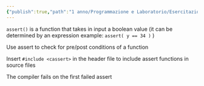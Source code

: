 ```yaml
---
{"publish":true,"path":"1 anno/Programmazione e Laboratorio/Esercitazioni/Assert.md","permalink":"/1 anno/Programmazione e Laboratorio/Esercitazioni/Assert/","PassFrontmatter":true}
---
```


`assert()` is a function that takes in input a boolean value (it can be determined by an expression example: `assert( y == 34 )` ) 

Use assert to check for pre/post conditions of a function

Insert `#include <cassert>` in the header file to include assert functions in source files

The compiler fails on the first failed assert

